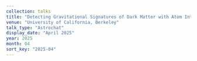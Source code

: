 ```yaml
---
collection: talks
title: "Detecting Gravitational Signatures of Dark Matter with Atom Interferometers"
venue: "University of California, Berkeley"
talk_type: "Astrochat"
display_date: "April 2025"
year: 2025
month: 04
sort_key: "2025-04"
---
```

